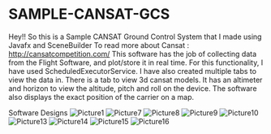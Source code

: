# SAMPLE-CANSAT-GCS
Hey!!
So this is a Sample CANSAT Ground Control System that I made using Javafx and SceneBuilder
To read more about Cansat : http://cansatcompetition.com/
This software has the job of collecting data from the Flight Software, and plot/store it in real time. For this functionality, I have used ScheduledExecutorService.
I have also created multiple tabs to view the data in. There is a tab to view 3d cansat models. It has an altimeter and horizon to view the altitude, pitch and roll on the device.
The software also displays the exact position of the carrier on a map.

Software Designs
![Picture1](https://user-images.githubusercontent.com/73430464/121590907-85757e00-ca56-11eb-939f-d9242aa5cf1e.png)
![Picture7](https://user-images.githubusercontent.com/73430464/121591108-ba81d080-ca56-11eb-8b1c-6f1c4ae68144.png)
![Picture8](https://user-images.githubusercontent.com/73430464/121591111-bbb2fd80-ca56-11eb-8474-53206dee3755.png)
![Picture9](https://user-images.githubusercontent.com/73430464/121591113-bd7cc100-ca56-11eb-8938-e35fae785a99.png)
![Picture10](https://user-images.githubusercontent.com/73430464/121591117-be155780-ca56-11eb-9152-84cc342500c3.png)
![Picture13](https://user-images.githubusercontent.com/73430464/121591147-c53c6580-ca56-11eb-83f7-9b12e18214dd.png)
![Picture14](https://user-images.githubusercontent.com/73430464/121591152-c66d9280-ca56-11eb-9748-d094f7f99cfb.png)
![Picture15](https://user-images.githubusercontent.com/73430464/121591179-cd94a080-ca56-11eb-8739-df3dd97b2a26.png)
![Picture16](https://user-images.githubusercontent.com/73430464/121591187-d08f9100-ca56-11eb-8352-1aa7056f1c46.png)
